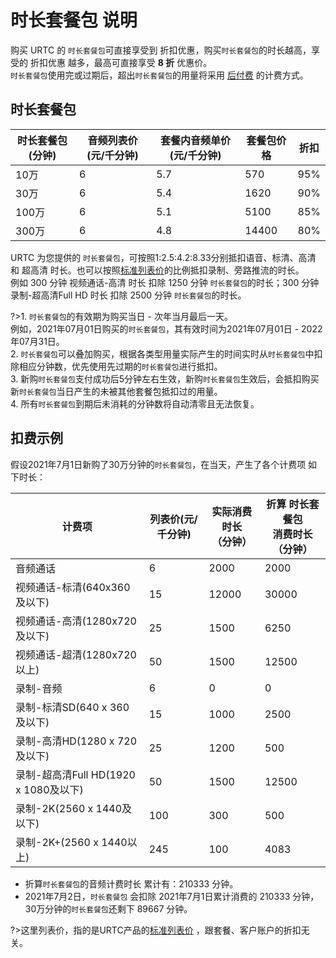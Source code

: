 # 时长套餐包 说明
购买 URTC 的 `时长套餐包`可直接享受到 折扣优惠，购买`时长套餐包`的时长越高，享受的 折扣优惠 越多，最高可直接享受 **8 折** 优惠价。   
`时长套餐包`使用完或过期后，超出`时长套餐包`的用量将采用 [后付费](urtc/price/index) 的计费方式。
## 时长套餐包

|时长套餐包(分钟) | 音频列表价(元/千分钟) | 套餐内音频单价(元/千分钟) | 套餐包价格 | 折扣 |
| - | - | - | - | - |
|10万|6|5.7|570|95%|
|30万|6|5.4|1620|90%|
|100万|6|5.1|5100|85%|
|300万|6|4.8|14400|80%|

URTC 为您提供的 `时长套餐包`，可按照1:2.5:4.2:8.33分别抵扣语音、标清、高清 和 超高清 时长。也可以按照[标准列表价](urtc/price/index)的比例抵扣录制、旁路推流的时长。         
例如 300 分钟 视频通话-高清 时长 扣除 1250 分钟 `时长套餐包`的时长；300 分钟 录制-超高清Full HD 时长 扣除 2500 分钟 `时长套餐包`的时长。    

?>1. `时长套餐包`的有效期为购买当日 - 次年当月最后一天。    
例如，2021年07月01日购买的`时长套餐包`，其有效时间为2021年07月01日 - 2022年07月31日。   
2. `时长套餐包`可以叠加购买，根据各类型用量实际产生的时间实时从`时长套餐包`中扣除相应分钟数，优先使用先过期的`时长套餐包`进行抵扣。   
3. 新购`时长套餐包`支付成功后5分钟左右生效，新购`时长套餐包`生效后，会抵扣购买新`时长套餐包`当日产生的未被其他套餐包抵扣过的用量。  
4. 所有`时长套餐包`到期后未消耗的分钟数将自动清零且无法恢复。

## 扣费示例
假设2021年7月1日新购了30万分钟的`时长套餐包`，在当天，产生了各个计费项 如下时长：

|计费项	|列表价(元/千分钟)|实际消费时长<br>（分钟）| 折算 时长套餐包<br>消费时长（分钟）|
| - | - | - | - |
|音频通话	|6|2000 |2000|
|视频通话-标清(640x360及以下)	|15|12000|30000|
|视频通话-高清(1280x720及以下)	|25|1500|6250|
|视频通话-超清(1280x720以上)	|50|1500|12500|
|录制-音频	|6|0|0|
|录制-标清SD(640 x 360及以下) 	|15|1000|2500|
|录制-高清HD(1280 x 720及以下) 	|25|1200|500|
|录制-超高清Full HD(1920 x 1080及以下) 	|50|1500|12500|
|录制-2K(2560 x 1440及以下) 	|100|300|500|
|录制-2K+(2560 x 1440以上) 	|245|100|4083|

- 折算`时长套餐包`的音频计费时长 累计有：210333 分钟。
- 2021年7月2日，`时长套餐包` 会扣除 2021年7月1日累计消费的 210333 分钟，30万分钟的`时长套餐包`还剩下 89667 分钟。

?>这里列表价，指的是URTC产品的[标准列表价](urtc/price/index) ，跟套餐、客户账户的折扣无关。   
